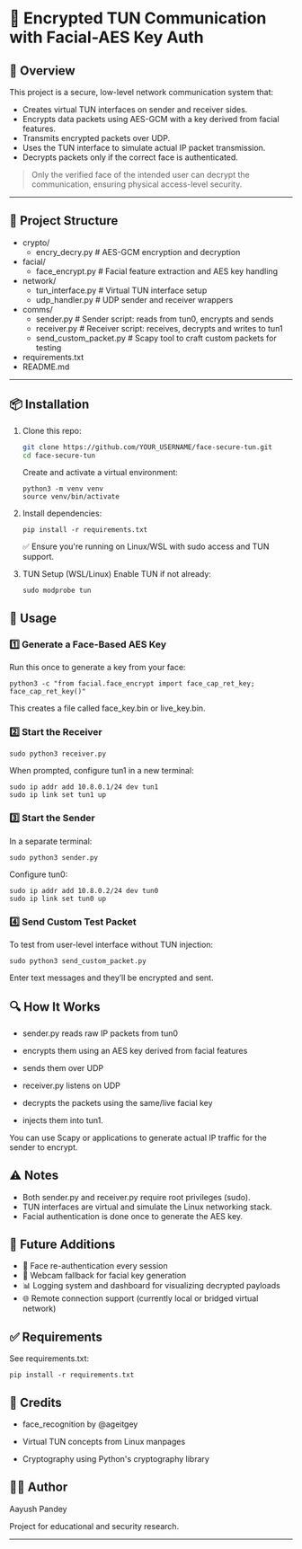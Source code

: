# 🔐 Encrypted TUN Communication with Facial-AES Key Auth

## 🧠 Overview

This project is a secure, low-level network communication system that:

- Creates virtual TUN interfaces on sender and receiver sides.
- Encrypts data packets using AES-GCM with a key derived from facial features.
- Transmits encrypted packets over UDP.
- Uses the TUN interface to simulate actual IP packet transmission.
- Decrypts packets only if the correct face is authenticated.

> Only the verified face of the intended user can decrypt the communication, ensuring physical access-level security.

---

## 📂 Project Structure

- crypto/
   - encry_decry.py # AES-GCM encryption and decryption
- facial/
   - face_encrypt.py # Facial feature extraction and AES key handling
- network/
   - tun_interface.py # Virtual TUN interface setup
   - udp_handler.py # UDP sender and receiver wrappers
- comms/
   - sender.py # Sender script: reads from tun0, encrypts and sends
   - receiver.py # Receiver script: receives, decrypts and writes to tun1
   - send_custom_packet.py # Scapy tool to craft custom packets for testing
- requirements.txt
- README.md

---

## 📦 Installation

1. Clone this repo:
   ```bash
   git clone https://github.com/YOUR_USERNAME/face-secure-tun.git
   cd face-secure-tun
   ```
   Create and activate a virtual environment:

   ```
   python3 -m venv venv
   source venv/bin/activate
   ```

2. Install dependencies:

   ```
   pip install -r requirements.txt
   ```

   ✅ Ensure you're running on Linux/WSL with sudo access and TUN support.

3. TUN Setup (WSL/Linux)
   Enable TUN if not already:

   ```
   sudo modprobe tun
   ```

## 🧪 Usage

### 1️⃣ Generate a Face-Based AES Key

Run this once to generate a key from your face:

```
python3 -c "from facial.face_encrypt import face_cap_ret_key; face_cap_ret_key()"
```

This creates a file called face_key.bin or live_key.bin.

### 2️⃣ Start the Receiver

```
sudo python3 receiver.py
```

When prompted, configure tun1 in a new terminal:

```
sudo ip addr add 10.8.0.1/24 dev tun1
sudo ip link set tun1 up
```

### 3️⃣ Start the Sender

In a separate terminal:

```
sudo python3 sender.py
```

Configure tun0:

```
sudo ip addr add 10.8.0.2/24 dev tun0
sudo ip link set tun0 up
```

### 4️⃣ Send Custom Test Packet

To test from user-level interface without TUN injection:

```
sudo python3 send_custom_packet.py
```

Enter text messages and they’ll be encrypted and sent.

## 🔍 How It Works

- sender.py reads raw IP packets from tun0
- encrypts them using an AES key derived from facial features
- sends them over UDP


- receiver.py listens on UDP
- decrypts the packets using the same/live facial key
- injects them into tun1.


You can use Scapy or applications to generate actual IP traffic for the sender to encrypt.

## ⚠️ Notes

- Both sender.py and receiver.py require root privileges (sudo).
- TUN interfaces are virtual and simulate the Linux networking stack.
- Facial authentication is done once to generate the AES key.

## 📌 Future Additions

- 🔁 Face re-authentication every session
- 📸 Webcam fallback for facial key generation
- 📊 Logging system and dashboard for visualizing decrypted payloads
- 🌐 Remote connection support (currently local or bridged virtual network)

## ✅ Requirements

See requirements.txt:

```
pip install -r requirements.txt
```

## 🧠 Credits

- face_recognition by @ageitgey

- Virtual TUN concepts from Linux manpages

- Cryptography using Python's cryptography library

## 🙋‍♂️ Author

Aayush Pandey

Project for educational and security research.

---
